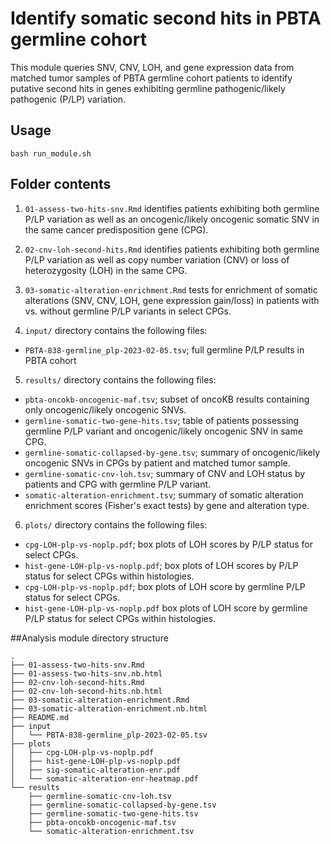 # Identify somatic second hits in PBTA germline cohort

This module queries SNV, CNV, LOH, and gene expression data from matched tumor samples of PBTA germline cohort patients to identify putative second hits in genes exhibiting germline pathogenic/likely pathogenic (P/LP) variation. 

## Usage

`bash run_module.sh`

## Folder contents

1. `01-assess-two-hits-snv.Rmd` identifies patients exhibiting both germline P/LP variation as well as an oncogenic/likely oncogenic somatic SNV in the same cancer predisposition gene (CPG). 

2. `02-cnv-loh-second-hits.Rmd` identifies patients exhibiting both germline P/LP variation as well as copy number variation (CNV) or loss of heterozygosity (LOH) in the same CPG. 

3. `03-somatic-alteration-enrichment.Rmd` tests for enrichment of somatic alterations (SNV, CNV, LOH, gene expression gain/loss) in patients with vs. without germline P/LP variants in select CPGs. 

4. `input/` directory contains the following files: 
  - `PBTA-838-germline_plp-2023-02-05.tsv`; full germline P/LP results in PBTA cohort

5. `results/` directory contains the following files: 
  - `pbta-oncokb-oncogenic-maf.tsv`; subset of oncoKB results containing only oncogenic/likely oncogenic SNVs. 
  - `germline-somatic-two-gene-hits.tsv`; table of patients possessing germline P/LP variant and oncogenic/likely oncogenic SNV in same CPG. 
  - `germline-somatic-collapsed-by-gene.tsv`; summary of oncogenic/likely oncogenic SNVs in CPGs by patient and matched tumor sample. 
  - `germline-somatic-cnv-loh.tsv`; summary of CNV and LOH status by patients and CPG with germline P/LP variant. 
  - `somatic-alteration-enrichment.tsv`; summary of somatic alteration enrichment scores (Fisher's exact tests) by gene and alteration type. 
  
6. `plots/` directory contains the following files: 
  - `cpg-LOH-plp-vs-noplp.pdf`; box plots of LOH scores by P/LP status for select CPGs.
  - `hist-gene-LOH-plp-vs-noplp.pdf`; box plots of LOH scores by P/LP status for select CPGs within histologies.
  - `cpg-LOH-plp-vs-noplp.pdf`; box plots of LOH score by germline P/LP status for select CPGs.
  - `hist-gene-LOH-plp-vs-noplp.pdf` box plots of LOH score by germline P/LP status for select CPGs within histologies. 


##Analysis module directory structure

```
.
├── 01-assess-two-hits-snv.Rmd
├── 01-assess-two-hits-snv.nb.html
├── 02-cnv-loh-second-hits.Rmd
├── 02-cnv-loh-second-hits.nb.html
├── 03-somatic-alteration-enrichment.Rmd
├── 03-somatic-alteration-enrichment.nb.html
├── README.md
├── input
│   └── PBTA-838-germline_plp-2023-02-05.tsv
├── plots
│   ├── cpg-LOH-plp-vs-noplp.pdf
│   ├── hist-gene-LOH-plp-vs-noplp.pdf
│   ├── sig-somatic-alteration-enr.pdf
│   └── somatic-alteration-enr-heatmap.pdf
└── results
    ├── germline-somatic-cnv-loh.tsv
    ├── germline-somatic-collapsed-by-gene.tsv
    ├── germline-somatic-two-gene-hits.tsv
    ├── pbta-oncokb-oncogenic-maf.tsv
    └── somatic-alteration-enrichment.tsv
```
